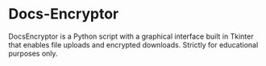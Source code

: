 # Docs-Encryptor
DocsEncryptor is a Python script with a graphical interface built in Tkinter that enables file uploads and encrypted downloads. Strictly for educational purposes only.
